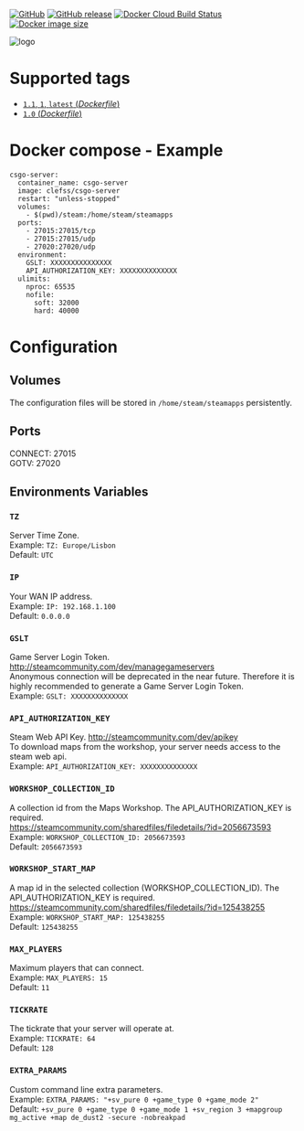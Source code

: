 
[![GitHub](https://img.shields.io/github/license/clefss/docker-csgo-server.svg)](https://tldrlegal.com/license/mit-license#summary) [![GitHub  release](https://img.shields.io/github/release/clefss/docker-csgo-server.svg)](https://github.com/clefss/docker-csgo-server/releases) [![Docker  Cloud Build Status](https://img.shields.io/docker/cloud/build/clefss/csgo-server.svg)](https://hub.docker.com/r/clefss/csgo-server/builds) [![Docker image size](https://images.microbadger.com/badges/image/clefss/csgo-server.svg)](https://microbadger.com/images/clefss/csgo-server "Size")

![logo](https://upload.wikimedia.org/wikipedia/en/thumb/1/1b/CS-GO_Logo.svg/1920px-CS-GO_Logo.svg.png)

# Supported tags
- [`1.1`, `1`, `latest` (_Dockerfile_)](https://github.com/clefss/docker-csgo-server/blob/v1.1/Dockerfile)
- [`1.0` (_Dockerfile_)](https://github.com/clefss/docker-csgo-server/blob/v1.0/Dockerfile)

# Docker compose - Example
    csgo-server:
      container_name: csgo-server
      image: clefss/csgo-server
      restart: "unless-stopped"
      volumes:
        - $(pwd)/steam:/home/steam/steamapps
      ports:
        - 27015:27015/tcp
        - 27015:27015/udp
        - 27020:27020/udp
      environment:
        GSLT: XXXXXXXXXXXXXXX
        API_AUTHORIZATION_KEY: XXXXXXXXXXXXXX
      ulimits:
        nproc: 65535
        nofile:
          soft: 32000
          hard: 40000

# Configuration
## Volumes
The configuration files will be stored in `/home/steam/steamapps` persistently.

## Ports
CONNECT: 27015<br />
GOTV: 27020

## Environments Variables

### `TZ`
Server Time Zone.<br />
Example: `TZ: Europe/Lisbon`<br />
Default: `UTC`

### `IP`
Your WAN IP address.<br />
Example: `IP: 192.168.1.100`<br />
Default: `0.0.0.0`

### `GSLT`
Game Server Login Token. http://steamcommunity.com/dev/managegameservers<br />
Anonymous connection will be deprecated in the near future. Therefore it is highly recommended to generate a Game Server Login Token.<br />
Example: `GSLT: XXXXXXXXXXXXXX`

### `API_AUTHORIZATION_KEY`
Steam Web API Key. http://steamcommunity.com/dev/apikey<br />
To download maps from the workshop, your server needs access to the steam web api.<br />
Example: `API_AUTHORIZATION_KEY: XXXXXXXXXXXXXX`

### `WORKSHOP_COLLECTION_ID`
A collection id from the Maps Workshop. The API_AUTHORIZATION_KEY is required.<br />
https://steamcommunity.com/sharedfiles/filedetails/?id=2056673593<br />
Example: `WORKSHOP_COLLECTION_ID: 2056673593`<br />
Default: `2056673593`

### `WORKSHOP_START_MAP`
A map id in the selected collection (WORKSHOP_COLLECTION_ID). The API_AUTHORIZATION_KEY is required.<br />
https://steamcommunity.com/sharedfiles/filedetails/?id=125438255<br />
Example: `WORKSHOP_START_MAP: 125438255`<br />
Default: `125438255`

### `MAX_PLAYERS`
Maximum players that can connect.<br />
Example: `MAX_PLAYERS: 15`<br />
Default: `11`

### `TICKRATE`
The tickrate that your server will operate at.<br />
Example: `TICKRATE: 64`<br />
Default: `128`

### `EXTRA_PARAMS`
Custom command line extra parameters.<br />
Example: `EXTRA_PARAMS: "+sv_pure 0 +game_type 0 +game_mode 2"`<br />
Default: `+sv_pure 0 +game_type 0 +game_mode 1 +sv_region 3 +mapgroup mg_active +map de_dust2 -secure -nobreakpad`
